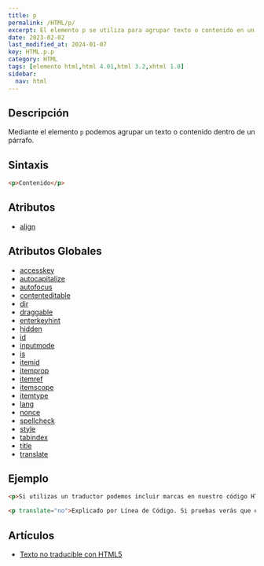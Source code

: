 ```yaml
---
title: p
permalink: /HTML/p/
excerpt: El elemento p se utiliza para agrupar texto o contenido en un párrafo. Permite marcar partes no traducibles en HTML.
date: 2023-02-02
last_modified_at: 2024-01-07
key: HTML.p.p
category: HTML
tags: [elemento html,html 4.01,html 3.2,xhtml 1.0]
sidebar:
  nav: html
---
```


## **Descripción**


Mediante el elemento `p` podemos agrupar un texto o contenido dentro de un párrafo.


## **Sintaxis**


```html
<p>Contenido</p>
```


## **Atributos**

- [align](https://www.w3api.com/HTML/p/align/)

## **Atributos Globales**

- [accesskey](https://www.w3api.com/HTML/accesskey/)
- [autocapitalize](https://www.w3api.com/HTML/autocapitalize/)
- [autofocus](https://www.w3api.com/HTML/autofocus/)
- [contenteditable](https://www.w3api.com/HTML/contenteditable/)
- [dir](https://www.w3api.com/HTML/dir/)
- [draggable](https://www.w3api.com/HTML/draggable/)
- [enterkeyhint](https://www.w3api.com/HTML/enterkeyhint/)
- [hidden](https://www.w3api.com/HTML/hidden/)
- [id](https://www.w3api.com/HTML/id/)
- [inputmode](https://www.w3api.com/HTML/inputmode/)
- [is](https://www.w3api.com/HTML/is/)
- [itemid](https://www.w3api.com/HTML/itemid/)
- [itemprop](https://www.w3api.com/HTML/itemprop/)
- [itemref](https://www.w3api.com/HTML/itemref/)
- [itemscope](https://www.w3api.com/HTML/itemscope/)
- [itemtype](https://www.w3api.com/HTML/itemtype/)
- [lang](https://www.w3api.com/HTML/lang/)
- [nonce](https://www.w3api.com/HTML/nonce/)
- [spellcheck](https://www.w3api.com/HTML/spellcheck/)
- [style](https://www.w3api.com/HTML/style/)
- [tabindex](https://www.w3api.com/HTML/tabindex/)
- [title](https://www.w3api.com/HTML/title/)
- [translate](https://www.w3api.com/HTML/translate/)

## **Ejemplo**


```html
<p>Si utilizas un traductor podemos incluir marcas en nuestro código HTML para que haya partes que no se traduzcan, ya que representen nombres, marcas,... o elementos que no necesitan traducción.</p>

<p translate="no">Explicado por Línea de Código. Si pruebas verás que esta última línea no se traduce.</p>
```


## **Artículos**

- [Texto no traducible con HTML5](https://lineadecodigo.com/html5/texto-no-traducible-con-html5/)
